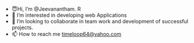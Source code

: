- 😇Hi, I’m @Jeevanantham. R
- 👀 I’m interested in developing web Applications 
- 💞️ I’m looking to collaborate in team work and development of successful projects. 
- 📫 How to reach me timeloop64@yahoo.com 



